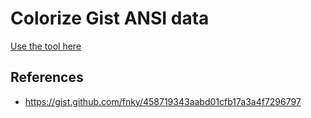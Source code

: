 # Colorize Gist ANSI data

[Use the tool here](https://noahsilas.github.io/ansi-gist/)

## References

- https://gist.github.com/fnky/458719343aabd01cfb17a3a4f7296797
